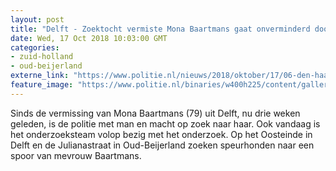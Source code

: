 ```yaml
---
layout: post
title: "Delft - Zoektocht vermiste Mona Baartmans gaat onverminderd door"
date: Wed, 17 Oct 2018 10:03:00 GMT
categories: 
- zuid-holland 
- oud-beijerland 
externe_link: "https://www.politie.nl/nieuws/2018/oktober/17/06-den-haag-zoektocht-vermiste-mona-baartmans-gaat-onverminderd-door.html"
feature_image: "https://www.politie.nl/binaries/w400h225/content/gallery/politie/gezocht/verdachten/2011/maart/110315speurhond.jpg"
---
```


Sinds de vermissing van Mona Baartmans (79) uit Delft, nu drie weken geleden, is de politie met man en macht op zoek naar haar. Ook vandaag is het onderzoeksteam volop bezig met het onderzoek. Op het Oosteinde in Delft en de Julianastraat in Oud-Beijerland zoeken speurhonden naar een spoor van mevrouw Baartmans.
